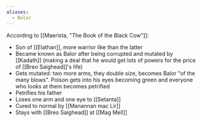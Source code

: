 ```yaml
---
aliases:
  - Balor
---
```

According to [[Maerista, "The Book of the Black Cow"]]:
- Son of [[Elathan]], more warrior like than the latter
- Became known as Balor after being corrupted and mutated by [[Kadath]] (making a deal that he would get lots of powers for the price of [[Breo Saighead]]'s life)
- Gets mutated: two more arms, they double size, becomes Balor "of the many blows". Poison gets into his eyes becoming green and everyone who looks at them becomes petrified
- Petrifies his father
- Loses one arm and one eye to [[Setanta]]
- Cured to normal by [[Manannan mac Lir]] 
- Stays with [[Breo Saighead]] at [[Mag Mell]]